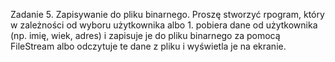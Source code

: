 Zadanie 5. Zapisywanie do pliku binarnego. Proszę stworzyć rpogram, który w zależności od wyboru użytkownika albo 1. pobiera dane od użytkownika (np. imię, wiek, adres) i zapisuje je do pliku binarnego za pomocą FileStream albo odczytuje te dane z pliku i wyświetla je na ekranie.
